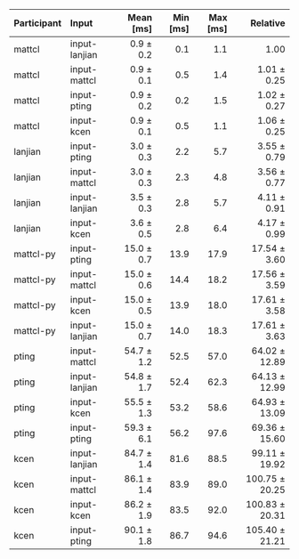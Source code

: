 | Participant | Input | Mean [ms] | Min [ms] | Max [ms] | Relative |
|:---|:---|---:|---:|---:|---:|
| mattcl | input-lanjian | 0.9 ± 0.2 | 0.1 | 1.1 | 1.00 |
| mattcl | input-mattcl | 0.9 ± 0.1 | 0.5 | 1.4 | 1.01 ± 0.25 |
| mattcl | input-pting | 0.9 ± 0.2 | 0.2 | 1.5 | 1.02 ± 0.27 |
| mattcl | input-kcen | 0.9 ± 0.1 | 0.5 | 1.1 | 1.06 ± 0.25 |
| lanjian | input-pting | 3.0 ± 0.3 | 2.2 | 5.7 | 3.55 ± 0.79 |
| lanjian | input-mattcl | 3.0 ± 0.3 | 2.3 | 4.8 | 3.56 ± 0.77 |
| lanjian | input-lanjian | 3.5 ± 0.3 | 2.8 | 5.7 | 4.11 ± 0.91 |
| lanjian | input-kcen | 3.6 ± 0.5 | 2.8 | 6.4 | 4.17 ± 0.99 |
| mattcl-py | input-pting | 15.0 ± 0.7 | 13.9 | 17.9 | 17.54 ± 3.60 |
| mattcl-py | input-mattcl | 15.0 ± 0.6 | 14.4 | 18.2 | 17.56 ± 3.59 |
| mattcl-py | input-kcen | 15.0 ± 0.5 | 13.9 | 18.0 | 17.61 ± 3.58 |
| mattcl-py | input-lanjian | 15.0 ± 0.7 | 14.0 | 18.3 | 17.61 ± 3.63 |
| pting | input-mattcl | 54.7 ± 1.2 | 52.5 | 57.0 | 64.02 ± 12.89 |
| pting | input-lanjian | 54.8 ± 1.7 | 52.4 | 62.3 | 64.13 ± 12.99 |
| pting | input-kcen | 55.5 ± 1.3 | 53.2 | 58.6 | 64.93 ± 13.09 |
| pting | input-pting | 59.3 ± 6.1 | 56.2 | 97.6 | 69.36 ± 15.60 |
| kcen | input-lanjian | 84.7 ± 1.4 | 81.6 | 88.5 | 99.11 ± 19.92 |
| kcen | input-mattcl | 86.1 ± 1.4 | 83.9 | 89.0 | 100.75 ± 20.25 |
| kcen | input-kcen | 86.2 ± 1.9 | 83.5 | 92.0 | 100.83 ± 20.31 |
| kcen | input-pting | 90.1 ± 1.8 | 86.7 | 94.6 | 105.40 ± 21.21 |
